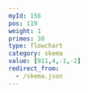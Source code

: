 ```yaml
---
myId: 156
pos: 119
weight: 1
primes: 30
type: flowchart
category: skema
value: [911,4,-1,-2]
redirect_from:
  - /skema.json
---
```

